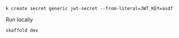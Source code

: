 ```
k create secret generic jwt-secret --from-literal=JWT_KEY=asdf
```

Run locally

```
skaffold dev
```
